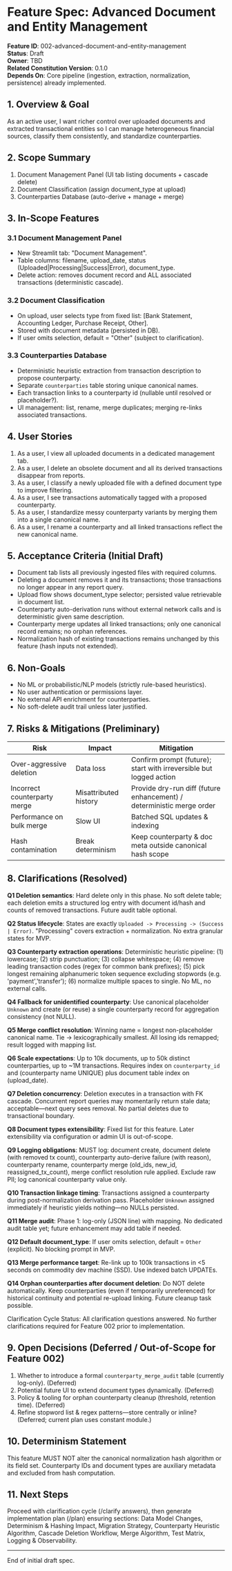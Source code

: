 # Feature Spec: Advanced Document and Entity Management

**Feature ID**: 002-advanced-document-and-entity-management  
**Status**: Draft  
**Owner**: TBD  
**Related Constitution Version**: 0.1.0  
**Depends On**: Core pipeline (ingestion, extraction, normalization, persistence) already implemented.

## 1. Overview & Goal
As an active user, I want richer control over uploaded documents and extracted transactional entities so I can manage heterogeneous financial sources, classify them consistently, and standardize counterparties.

## 2. Scope Summary
1. Document Management Panel (UI tab listing documents + cascade delete)  
2. Document Classification (assign document_type at upload)  
3. Counterparties Database (auto-derive + manage + merge)

## 3. In-Scope Features
### 3.1 Document Management Panel
- New Streamlit tab: "Document Management".
- Table columns: filename, upload_date, status (Uploaded|Processing|Success|Error), document_type.
- Delete action: removes document record and ALL associated transactions (deterministic cascade).

### 3.2 Document Classification
- On upload, user selects type from fixed list: [Bank Statement, Accounting Ledger, Purchase Receipt, Other].
- Stored with document metadata (persisted in DB).
- If user omits selection, default = "Other" (subject to clarification).

### 3.3 Counterparties Database
- Deterministic heuristic extraction from transaction description to propose counterparty.
- Separate `counterparties` table storing unique canonical names.
- Each transaction links to a counterparty id (nullable until resolved or placeholder?).
- UI management: list, rename, merge duplicates; merging re-links associated transactions.

## 4. User Stories
1. As a user, I view all uploaded documents in a dedicated management tab.
2. As a user, I delete an obsolete document and all its derived transactions disappear from reports.
3. As a user, I classify a newly uploaded file with a defined document type to improve filtering.
4. As a user, I see transactions automatically tagged with a proposed counterparty.
5. As a user, I standardize messy counterparty variants by merging them into a single canonical name.
6. As a user, I rename a counterparty and all linked transactions reflect the new canonical name.

## 5. Acceptance Criteria (Initial Draft)
- Document tab lists all previously ingested files with required columns.
- Deleting a document removes it and its transactions; those transactions no longer appear in any report query.
- Upload flow shows document_type selector; persisted value retrievable in document list.
- Counterparty auto-derivation runs without external network calls and is deterministic given same description.
- Counterparty merge updates all linked transactions; only one canonical record remains; no orphan references.
- Normalization hash of existing transactions remains unchanged by this feature (hash inputs not extended).

## 6. Non-Goals
- No ML or probabilistic/NLP models (strictly rule-based heuristics).
- No user authentication or permissions layer.
- No external API enrichment for counterparties.
- No soft-delete audit trail unless later justified.

## 7. Risks & Mitigations (Preliminary)
| Risk | Impact | Mitigation |
|------|--------|------------|
| Over-aggressive deletion | Data loss | Confirm prompt (future); start with irreversible but logged action |
| Incorrect counterparty merge | Misattributed history | Provide dry-run diff (future enhancement) / deterministic merge order |
| Performance on bulk merge | Slow UI | Batched SQL updates & indexing |
| Hash contamination | Break determinism | Keep counterparty & doc meta outside canonical hash scope |

## 8. Clarifications (Resolved)
**Q1 Deletion semantics**: Hard delete only in this phase. No soft delete table; each deletion emits a structured log entry with document id/hash and counts of removed transactions. Future audit table optional.

**Q2 Status lifecycle**: States are exactly `Uploaded -> Processing -> (Success | Error)`. "Processing" covers extraction + normalization. No extra granular states for MVP.

**Q3 Counterparty extraction operations**: Deterministic heuristic pipeline: (1) lowercase; (2) strip punctuation; (3) collapse whitespace; (4) remove leading transaction codes (regex for common bank prefixes); (5) pick longest remaining alphanumeric token sequence excluding stopwords (e.g. 'payment','transfer'); (6) normalize multiple spaces to single. No ML, no external calls.

**Q4 Fallback for unidentified counterparty**: Use canonical placeholder `Unknown` and create (or reuse) a single counterparty record for aggregation consistency (not NULL).

**Q5 Merge conflict resolution**: Winning name = longest non-placeholder canonical name. Tie → lexicographically smallest. All losing ids remapped; result logged with mapping list.

**Q6 Scale expectations**: Up to 10k documents, up to 50k distinct counterparties, up to ~1M transactions. Requires index on `counterparty_id` and (counterparty name UNIQUE) plus document table index on (upload_date).

**Q7 Deletion concurrency**: Deletion executes in a transaction with FK cascade. Concurrent report queries may momentarily return stale data; acceptable—next query sees removal. No partial deletes due to transactional boundary.

**Q8 Document types extensibility**: Fixed list for this feature. Later extensibility via configuration or admin UI is out-of-scope.

**Q9 Logging obligations**: MUST log: document create, document delete (with removed tx count), counterparty auto-derive failure (with reason), counterparty rename, counterparty merge (old_ids, new_id, reassigned_tx_count), merge conflict resolution rule applied. Exclude raw PII; log canonical counterparty value only.

**Q10 Transaction linkage timing**: Transactions assigned a counterparty during post-normalization derivation pass. Placeholder `Unknown` assigned immediately if heuristic yields nothing—no NULLs persisted.

**Q11 Merge audit**: Phase 1: log-only (JSON line) with mapping. No dedicated audit table yet; future enhancement may add table if needed.

**Q12 Default document_type**: If user omits selection, default = `Other` (explicit). No blocking prompt in MVP.

**Q13 Merge performance target**: Re-link up to 100k transactions in <5 seconds on commodity dev machine (SSD). Use indexed batch UPDATEs.

**Q14 Orphan counterparties after document deletion**: Do NOT delete automatically. Keep counterparties (even if temporarily unreferenced) for historical continuity and potential re-upload linking. Future cleanup task possible.

Clarification Cycle Status: All clarification questions answered. No further clarifications required for Feature 002 prior to implementation.

## 9. Open Decisions (Deferred / Out-of-Scope for Feature 002)
1. Whether to introduce a formal `counterparty_merge_audit` table (currently log-only). (Deferred)
2. Potential future UI to extend document types dynamically. (Deferred)
3. Policy & tooling for orphan counterparty cleanup (threshold, retention time). (Deferred)
4. Refine stopword list & regex patterns—store centrally or inline? (Deferred; current plan uses constant module.)

## 10. Determinism Statement
This feature MUST NOT alter the canonical normalization hash algorithm or its field set. Counterparty IDs and document types are auxiliary metadata and excluded from hash computation.

## 11. Next Steps
Proceed with clarification cycle (/clarify answers), then generate implementation plan (/plan) ensuring sections: Data Model Changes, Determinism & Hashing Impact, Migration Strategy, Counterparty Heuristic Algorithm, Cascade Deletion Workflow, Merge Algorithm, Test Matrix, Logging & Observability.

---
End of initial draft spec.
